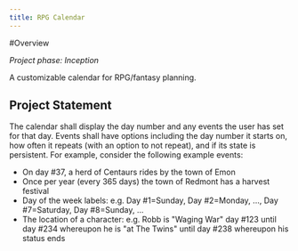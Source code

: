```yaml
---
title: RPG Calendar
---
```


#Overview

_Project phase: Inception_

A customizable calendar for RPG/fantasy planning.

## Project Statement

The calendar shall display the day number and any events the user has set for that day.
Events shall have options including the day number it starts on, how often it repeats (with an option to not repeat), and if its state is persistent.
For example, consider the following example events:
* On day #37, a herd of Centaurs rides by the town of Emon
* Once per year (every 365 days) the town of Redmont has a harvest festival
* Day of the week labels: e.g. Day #1=Sunday, Day #2=Monday, ..., Day #7=Saturday, Day #8=Sunday, ...
* The location of a character: e.g. Robb is "Waging War" day #123 until day #234 whereupon he is "at The Twins" until day #238 whereupon his status ends

